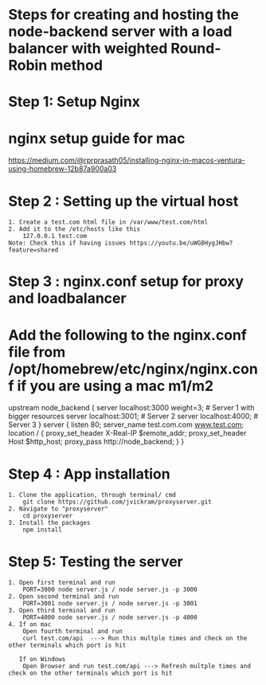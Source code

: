 # Steps for creating and hosting the node-backend server with a load balancer with weighted Round-Robin method

# Step 1: Setup Nginx

# nginx setup guide for mac
https://medium.com/@rprprasath05/installing-nginx-in-macos-ventura-using-homebrew-12b87a900a03

# Step 2 : Setting up the virtual host
    1. Create a test.com html file in /var/www/test.com/html
    2. Add it to the /etc/hosts like this
        127.0.0.1 test.com
    Note: Check this if having issues https://youtu.be/uWG8HygJHbw?feature=shared

# Step 3 : nginx.conf setup for proxy and loadbalancer
# Add the following to the nginx.conf file from /opt/homebrew/etc/nginx/nginx.conf if you are using a mac m1/m2

upstream node_backend {
	    server localhost:3000 weight=3;  # Server 1 with bigger resources
        server localhost:3001;       # Server 2
        server localhost:4000;       # Server 3
	}
	server {
	    listen 80;
	    server_name test.com.com www.test.com;
	    location / {
		proxy_set_header   X-Real-IP $remote_addr;
		proxy_set_header   Host      $http_host;
		proxy_pass         http://node_backend;
	}
}

# Step 4 : App installation
    1. Clone the application, through terminal/ cmd
        git clone https://github.com/jvickram/proxyserver.git
    2. Navigate to "proxyserver"
        cd proxyserver
    3. Install the packages
        npm install

# Step 5: Testing the server
    1. Open first terminal and run
        PORT=3000 node server.js / node server.js -p 3000
    2. Open second terminal and run
        PORT=3001 node server.js / node server.js -p 3001
    3. Open third terminal and run
        PORT=4000 node server.js / node server.js -p 4000
    4. If on mac
        Open fourth terminal and run
        curl test.com/api  ---> Run this multple times and check on the other terminals which port is hit

       If on Windows
        Open Browser and run test.com/api ---> Refresh multple times and check on the other terminals which port is hit

        